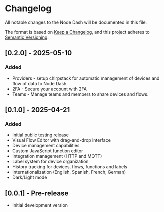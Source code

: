 # Changelog

All notable changes to the Node Dash will be documented in this file.

The format is based on [Keep a Changelog](https://keepachangelog.com/en/1.1.0/),
and this project adheres to [Semantic Versioning](https://semver.org/spec/v2.0.0.html).

## [0.2.0] - 2025-05-10

### Added

- Providers - setup chirpstack for automatic management of devices and flow of data to Node Dash
- 2FA - Secure your account with 2FA
- Teams - Manage teams and members to share devices and flows.

## [0.1.0] - 2025-04-21

### Added

- Initial public testing release
- Visual Flow Editor with drag-and-drop interface
- Device management capabilities
- Custom JavaScript function editor
- Integration management (HTTP and MQTT)
- Label system for device organization
- History tracking for devices, flows, functions and labels
- Internationalization (English, Spanish, French, German)
- Dark/Light mode

## [0.0.1] - Pre-release

- Initial development version
